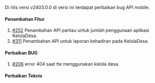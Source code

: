 Di rilis versi v2403.0.0 di versi ini terdapat perbaikan bug API mobile.

#### Penambahan Fitur
1. [#252](https://github.com/OpenSID/pantau/issues/252) Penambahan API pantau untuk jumlah penggunaan aplikasi KelolaDesa.
2. [#311](https://github.com/OpenSID/opensid-api/issues/311) Penambahan API untuk laporan kehadiran pada KelolaDesa.

#### Perbaikan BUG
 
1. [#206](https://github.com/OpenSID/wiki-mobile/issues/206) error 404 saat tte menggunakan kelola desa.

#### Perbaikan Teknis